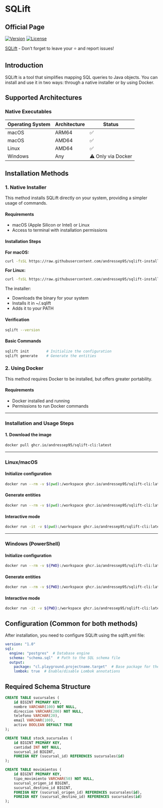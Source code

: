 # SQLift

## Official Page

[![Version](https://img.shields.io/badge/version-1.0.0-blue)](https://github.com/andressep95/sqlift-install)
[![License](https://img.shields.io/badge/license-MIT-green)](https://github.com/andressep95/sqlift-install/blob/main/LICENSE)

[SQLift](https://andressep95.github.io/sqlift-install) - Don’t forget to leave your ⭐ and report issues!

## Introduction

SQLift is a tool that simplifies mapping SQL queries to Java objects. You can install and use it in two ways: through a
native installer or by using Docker.

## Supported Architectures

### Native Executables

| Operating System | Architecture | Status  |
|------------------|--------------|---------|
| macOS            | ARM64        | ✅       |
| macOS            | AMD64        | ✅       |
| Linux            | AMD64        | ✅       |
| Windows          | Any          | ⚠️ Only via Docker |

## Installation Methods

### 1. Native Installer

This method installs SQLift directly on your system, providing a simpler usage of commands.

#### Requirements

- macOS (Apple Silicon or Intel) or Linux
- Access to terminal with installation permissions

#### Installation Steps

**For macOS:**

```bash
curl -fsSL https://raw.githubusercontent.com/andressep95/sqlift-install/main/macos-install.sh | bash
```

**For Linux:**

```bash
curl -fsSL https://raw.githubusercontent.com/andressep95/sqlift-install/main/linux-install.sh | bash
```

The installer:

- Downloads the binary for your system
- Installs it in ~/.sqlift
- Adds it to your PATH

#### Verification

```bash
sqlift --version
```

#### Basic Commands

```bash
sqlift init        # Initialize the configuration
sqlift generate    # Generate the entities
```

### 2. Using Docker

This method requires Docker to be installed, but offers greater portability.

#### Requirements

- Docker installed and running
- Permissions to run Docker commands
---

### **Installation and Usage Steps**

#### **1. Download the image**

```bash
docker pull ghcr.io/andressep95/sqlift-cli:latest
```

---

### **Linux/macOS**

#### **Initialize configuration**

```bash
docker run --rm -v $(pwd):/workspace ghcr.io/andressep95/sqlift-cli:latest init /workspace
```

#### **Generate entities**

```bash
docker run --rm -v $(pwd):/workspace ghcr.io/andressep95/sqlift-cli:latest generate /workspace
```

#### **Interactive mode**

```bash
docker run -it -v $(pwd):/workspace ghcr.io/andressep95/sqlift-cli:latest
```

---

### **Windows (PowerShell)**

#### **Initialize configuration**

```bash
docker run --rm -v ${PWD}:/workspace ghcr.io/andressep95/sqlift-cli:latest init /workspace
```

#### **Generate entities**

```bash
docker run --rm -v ${PWD}:/workspace ghcr.io/andressep95/sqlift-cli:latest generate /workspace
```

#### **Interactive mode**

```bash
docker run -it -v ${PWD}:/workspace ghcr.io/andressep95/sqlift-cli:latest
``` 

## Configuration (Common for both methods)

After installation, you need to configure SQLift using the sqlift.yml file:

```yaml
version: "1.0"
sql:
  engine: "postgres"  # Database engine
  schema: "schema.sql"  # Path to the SQL schema file
  output:
    package: "cl.playground.projectname.target"  # Base package for the entities
    lombok: true  # Enable/disable Lombok annotations
```

## Required Schema Structure

```sql
CREATE TABLE sucursales (
    id BIGINT PRIMARY KEY,
    nombre VARCHAR(100) NOT NULL,
    direccion VARCHAR(200) NOT NULL,
    telefono VARCHAR(20),
    email VARCHAR(100),
    activo BOOLEAN DEFAULT TRUE
);

CREATE TABLE stock_sucursales (
    id BIGINT PRIMARY KEY,
    cantidad INT NOT NULL,
    sucursal_id BIGINT,
    FOREIGN KEY (sucursal_id) REFERENCES sucursales(id)
);

CREATE TABLE movimientos (
    id BIGINT PRIMARY KEY,
    tipo_movimiento VARCHAR(50) NOT NULL,
    sucursal_origen_id BIGINT,
    sucursal_destino_id BIGINT,
    FOREIGN KEY (sucursal_origen_id) REFERENCES sucursales(id),
    FOREIGN KEY (sucursal_destino_id) REFERENCES sucursales(id)
);

``` 
